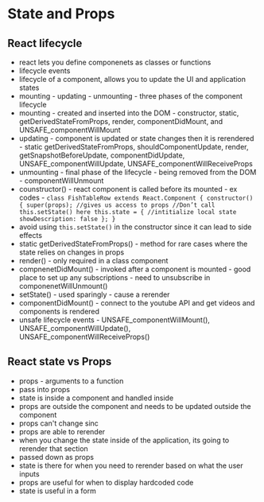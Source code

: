 # State and Props
## React lifecycle 
- react lets you define componenets as classes or functions
- lifecycle events
- lifecycle of a component, allows you to update the UI and application states
- mounting - updating - unmounting - three phases of the component lifecycle
- mounting - created and inserted into the DOM - constructor, static, getDerivedStateFromProps, render, componentDidMount, and UNSAFE_componentWillMount
- updating - component is updated or state changes then it is rerendered - static getDerivedStateFromProps, shouldComponentUpdate, render,
getSnapshotBeforeUpdate, componentDidUpdate, UNSAFE_componentWillUpdate, UNSAFE_componentWillReceiveProps
- unmounting - final phase of the lifecycle - being removed from the DOM - componentWillUnmount
- counstructor() - react component is called before its mounted - ex codes -
`class FishTableRow extends React.Component {
constructor() {
super(props); //gives us access to props
//Don’t call this.setState() here
this.state = { //intitialize local state
showDescription: false
}; }`
- avoid using `this.setState()` in the constructor since it can lead to side effects
- static getDerivedStateFromProps() - method for rare cases where the state relies on changes in props 
- render() - only required in a class component 
- compnenetDidMount() - invoked after a component is mounted - good place to set up any subscriptions - need to unsubscribe in componenetWillUnmount()
- setState() - used sparingly - cause a rerender 
- componentDidMount() - connect to the youtube API and get videos and components is rendered
- unsafe lifecycle events - UNSAFE_componentWillMount(), UNSAFE_componentWillUpdate(), UNSAFE_componentWillReceiveProps()

## React state vs Props
- props - arguments to a function 
- pass into props
- state is inside a component and handled inside
- props are outside the component and needs to be updated outside the component
- props can't change sinc
- props are able to rerender 
- when you change the state inside of the application, its going to rerender that section
- passed down as props
- state is there for when you need to rerender based on what the user inputs
- props are useful for when to display hardcoded code
- state is useful in a form






